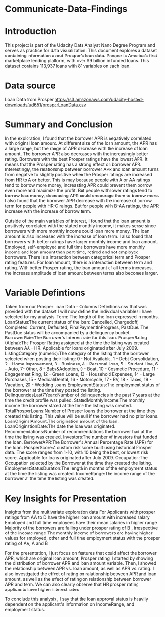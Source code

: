 # Communicate-Data-Findings
# Introduction
This project is part of the Udacity Data Analyst Nano Degree Program and serves as practice for data visualization. This document explores a dataset containing information about Prosper's loan data. Prosper is America’s first marketplace lending platform, with over $9 billion in funded loans. This dataset contains 113,937 loans with 81 variables on each loan.
# Data source
Loan Data from Prosper
https://s3.amazonaws.com/udacity-hosted-downloads/ud651/prosperLoanData.csv

# Summary and Conclusion
In the exploration, I found that the borrower APR is negatively correlated with original loan amount. At different size of the loan amount, the APR has a large range, but the range of APR decrease with the increase of loan amount. The borrower APR also decreases with the increasingly better rating. Borrowers with the best Prosper ratings have the lowest APR. It means that the Prosper rating has a strong effect on borrower APR. Interestingly, the relationship between borrower APR and loan amount turns from negative to slightly positive when the Prosper ratings are increased from HR to A or better. This is may because people with A or AA ratings tend to borrow more money, increasting APR could prevent them borrow even more and maximize the profit. But people with lower ratings tend to borrow less money, decreasing APR could encourage them to borrow more. I also found that the borrower APR decrease with the increase of borrow term for people with HR-C raings. But for people with B-AA ratings, the APR increase with the increase of borrow term.

Outside of the main variables of interest, I found that the loan amount is positively correlated with the stated monthly income, it makes sense since borrowers with more monthly income could loan more money. The loan amount is also increased with the increase of loan term. I also found that borrowers with better ratings have larger monthly income and loan amount. Employed, self-employed and full time borrowers have more monthly income and loan amount than part-time, retired and not employed borrowers. There is a interaction between categorical term and Prosper rating features.  For loan amount, there is a interaction between term and rating. With better Prosper rating, the loan amount of all  terms increases, the increase amplitude of loan amount between terms also becomes larger.

# Variable Defintions
Taken from our Prosper Loan Data - Columns Definitions.csv that was provided with the dataset I will now define the individual variables i have selected for my analysis:
Term: The length of the loan expressed in months.
LoanStatus:The current status of the loan: Cancelled,  Chargedoff, Completed, Current, Defaulted, FinalPaymentInProgress, PastDue. The PastDue status will be accompanied by a delinquency bucket.
BorrowerRate:The Borrower's interest rate for this loan. 
ProsperRating (Alpha):The Prosper Rating assigned at the time the listing was created between AA - HR.  Applicable for loans originated after July 2009.
ListingCategory (numeric):The category of the listing that the borrower selected when posting their listing: 0 - Not Available, 1 - Debt Consolidation, 2 - Home Improvement, 3 - Business, 4 - Personal Loan, 5 - Student Use, 6 - Auto, 7- Other, 8 - Baby&Adoption, 9 - Boat, 10 - Cosmetic Procedure, 11 - Engagement Ring, 12 - Green Loans, 13 - Household Expenses, 14 - Large Purchases, 15 - Medical/Dental, 16 - Motorcycle, 17 - RV, 18 - Taxes, 19 - Vacation, 20 - Wedding Loans
EmploymentStatus:The employment status of the borrower at the time they posted the listing.
DelinquenciesLast7Years:Number of delinquencies in the past 7 years at the time the credit profile was pulled.
StatedMonthlyIncome:The monthly income the borrower stated at the time the listing was created.
TotalProsperLoans:Number of Prosper loans the borrower at the time they created this listing. This value will be null if the borrower had no prior loans. 
LoanOriginalAmount:The origination amount of the loan.
LoanOriginationDate:The date the loan was originated.
Recommendations:Number of recommendations the borrower had at the time the listing was created.
Investors:The number of investors that funded the loan.
BorrowerAPR:The Borrower's Annual Percentage Rate (APR) for the loan.
ProsperScore:A custom risk score built using historical Prosper data. The score ranges from 1-10, with 10 being the best, or lowest risk score.  Applicable for loans originated after July 2009.
Occupation:The Occupation selected by the Borrower at the time they created the listing.
EmploymentStatusDuration:The length in months of the employment status at the time the listing was created.
IncomeRange:The income range of the borrower at the time the listing was created.

# Key Insights for Presentation

Insights from the multivariate exploration data
For Applicants with prosper ratings from AA to D have the higher loan amount with increased salary
Employed and full time employees have their mean salaries in higher range
Majority of the borrowers are falling under prosper rating of B , irrespective of the income range
The monthly income of borrowers are having higher values for employed, other and full time employment status
with the prosper rating of AA, A and B

For the presentation, I just focus on features that could affect the borrower APR, which are original loan amount, Prosper rating. I started by showing the distribution of borrower APR and loan amount variable. Then, I showed the relationship between APR vs. loan amount, as well as APR vs. rating. I also investigated the effect of rating on ralationship between APR and loan amount, as well as the effect of rating on relationship between borrower APR and term.
We can also clearly observe that HR prosper rating applicants have higher interest rates


To conclude this analysis , I say that the loan approval status is heavily dependent on the applicant's information on IncomeRange, and employment status.
